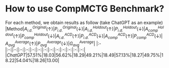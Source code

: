 # How to use CompMCTG Benchmark?
For each method, we obtain results as follow (take ChatGPT as an example)
|Method|$A_{i.d.}^{Original}(\uparrow)$|$P_{i.d.}^{Original}(\downarrow)$|$A_{i.d.}^{Holdout}(\uparrow)$|$P_{i.d.}^{Holdout}(\downarrow)$|$A_{comp}^{Holdout}(\uparrow)$|$P_{comp}^{Holdout}(\downarrow)$|$A_{i.d.}^{ACD}(\uparrow)$|$P_{i.d.}^{ACD}(\downarrow)$|$A_{comp}^{ACD}(\uparrow)$|$P_{comp}^{ACD}(\downarrow)$|$A_{avg}^{Average}(\uparrow)$|$P_{avg}^{Average}(\downarrow)$|$G_{avg}^{Average}$|
|:-|:-:|:-:|:-:|:-:|:-:|:-:|:-:|:-:|:-:|:-:|:-:|:-:|:-:|
|_ChatGPT_|57.51%|18.03|56.62%|18.29|49.21%|18.49|57.13%|18.27|49.75%|18.22|54.04%|18.26|13.00|
